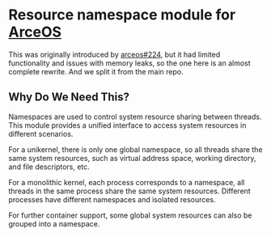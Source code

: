 # Resource namespace module for [ArceOS](https://github.com/arceos-org/arceos)


This was originally introduced by [arceos#224](https://github.com/arceos-org/arceos/pull/224), but it had limited functionality and issues with memory leaks, so the one here is an almost complete rewrite. And we split it from the main repo.

## Why Do We Need This?

Namespaces are used to control system resource sharing between threads. This module provides a unified interface to access system resources in different scenarios.

For a unikernel, there is only one global namespace, so all threads share the same system resources, such as virtual address space, working directory, and file descriptors, etc.

For a monolithic kernel, each process corresponds to a namespace, all threads in the same process share the same system resources. Different processes have different namespaces and isolated resources.

For further container support, some global system resources can also be grouped into a namespace.
